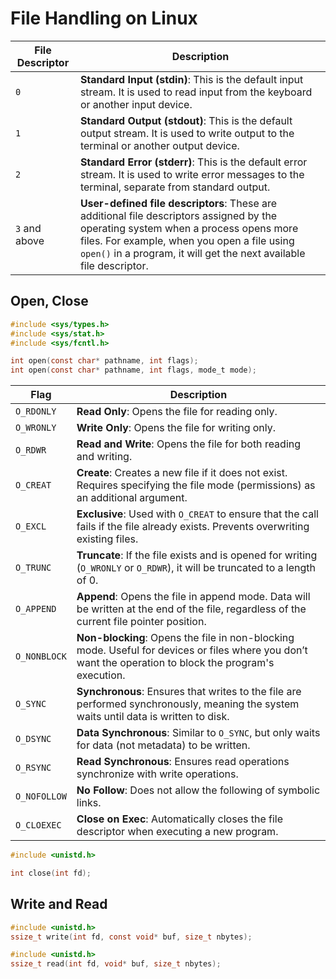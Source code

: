 # File Handling on Linux

| **File Descriptor** | **Description**                                                                                                                                                            |
|---------------------|----------------------------------------------------------------------------------------------------------------------------------------------------------------------------|
| `0`                 | **Standard Input (stdin)**: This is the default input stream. It is used to read input from the keyboard or another input device.                                           |
| `1`                 | **Standard Output (stdout)**: This is the default output stream. It is used to write output to the terminal or another output device.                                       |
| `2`                 | **Standard Error (stderr)**: This is the default error stream. It is used to write error messages to the terminal, separate from standard output.                           |
| `3` and above       | **User-defined file descriptors**: These are additional file descriptors assigned by the operating system when a process opens more files. For example, when you open a file using `open()` in a program, it will get the next available file descriptor. |

## Open, Close

```c
#include <sys/types.h>
#include <sys/stat.h>
#include <sys/fcntl.h>

int open(const char* pathname, int flags);
int open(const char* pathname, int flags, mode_t mode);
```

| **Flag**       | **Description**                                                                                                                                         |
|----------------|---------------------------------------------------------------------------------------------------------------------------------------------------------|
| `O_RDONLY`     | **Read Only**: Opens the file for reading only.                                                                                                         |
| `O_WRONLY`     | **Write Only**: Opens the file for writing only.                                                                                                        |
| `O_RDWR`       | **Read and Write**: Opens the file for both reading and writing.                                                                                        |
| `O_CREAT`      | **Create**: Creates a new file if it does not exist. Requires specifying the file mode (permissions) as an additional argument.                         |
| `O_EXCL`       | **Exclusive**: Used with `O_CREAT` to ensure that the call fails if the file already exists. Prevents overwriting existing files.                       |
| `O_TRUNC`      | **Truncate**: If the file exists and is opened for writing (`O_WRONLY` or `O_RDWR`), it will be truncated to a length of 0.                             |
| `O_APPEND`     | **Append**: Opens the file in append mode. Data will be written at the end of the file, regardless of the current file pointer position.                |
| `O_NONBLOCK`   | **Non-blocking**: Opens the file in non-blocking mode. Useful for devices or files where you don’t want the operation to block the program's execution. |
| `O_SYNC`       | **Synchronous**: Ensures that writes to the file are performed synchronously, meaning the system waits until data is written to disk.                   |
| `O_DSYNC`      | **Data Synchronous**: Similar to `O_SYNC`, but only waits for data (not metadata) to be written.                                                        |
| `O_RSYNC`      | **Read Synchronous**: Ensures read operations synchronize with write operations.                                                                       |
| `O_NOFOLLOW`   | **No Follow**: Does not allow the following of symbolic links.                                                                                         |
| `O_CLOEXEC`    | **Close on Exec**: Automatically closes the file descriptor when executing a new program.                                                              |

```c
#include <unistd.h>

int close(int fd);
```

## Write and Read

```c
#include <unistd.h>
ssize_t write(int fd, const void* buf, size_t nbytes);
```

```c
#include <unistd.h>
ssize_t read(int fd, void* buf, size_t nbytes);
```